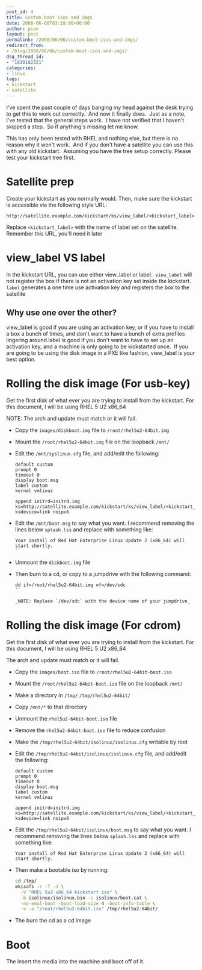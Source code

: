 ```yaml
---
post_id: 4
title: Custom boot isos and imgs
date: 2008-06-06T03:18:00+00:00
author: pcon
layout: post
permalink: /2008/06/06/custom-boot-isos-and-imgs/
redirect_from:
- /blog/2008/06/06/custom-boot-isos-and-imgs/
dsq_thread_id:
- "1830182321"
categories:
- linux
tags:
- kickstart
- satellite
---
```

I've spent the past couple of days banging my head against the desk trying to get this to work out correctly.  And now it finally does.  Just as a note, I've tested that the general steps work.  I have not verified that I haven't skipped a step.  So if anything's missing let me know.

<div class="notification is-info">This has only been tested with RHEL and nothing else, but there is no reason why it won't work.  And if you don't have a satellite you can use this with any old kickstart.  Assuming you have the tree setup correctly. Please test your kickstart tree first.</div>

# Satellite prep

Create your kickstart as you normally would. Then, make sure the kickstart is accessible via the following style URL:

```
http://satellite.example.com/kickstart/ks/view_label/<kickstart_label>
```

Replace `<kickstart_label>` with the name of label set on the satellite.  Remember this URL, you'll need it later

# view_label VS label

In the kickstart URL, you can use either view\_label or label.  `view_label` will not register the box if there is not an activation key set inside the kickstart.  `label` generates a one time use activation key and registers the box to the satellite

## Why use one over the other?

view\_label is good if you are using an activation key, or if you have to install a box a bunch of times, and don't want to have a bunch of extra profiles lingering around.label is good if you don't want to have to set up an activation key, and a machine is only going to be kickstarted once.  If you are going to be using the disk image in a PXE like fashion, view\_label is your best option.

# Rolling the disk image (For usb-key)

Get the first disk of what ever you are trying to install from the kickstart. For this document, I will be using RHEL 5 U2 x86_64

NOTE: The arch and update must match or it will fail.

* Copy the `images/diskboot.img` file to `/root/rhel5u2-64bit.img`
* Mount the `/root/rhel5u2-64bit.img` file on the loopback `/mnt/`
* Edit the `/mnt/syslinux.cfg` file, and add/edit the following:

  ```
  default custom
  prompt 0
  timeout 0
  display boot.msg
  label custom
  kernel vmlinuz

  append initrd=initrd.img ks=http://satellite.example.com/kickstart/ks/view_label/<kickstart_label> ksdevice=link noipv6
  ```

* Edit the `/mnt/boot.msg` to say what you want. I recommend removing the lines below `splash.lss` and replace with something like:

  ```
  Your install of Red Hat Enterprise Linux Update 2 (x86_64) will start shortly.
  ``

* Unmount the `diskboot.img` file
* Then burn to a cd, or copy to a jumpdrive with the following command:

  ```bash
  dd if=/root/rhel5u2-64bit.img of=/dev/sdc
  ``

  _NOTE: Replace `/dev/sdc` with the device name of your jumpdrive_

# Rolling the disk image (For cdrom)

Get the first disk of what ever you are trying to install from the kickstart. For this document, I will be using RHEL 5 U2 x86_64

<div class="notification is-danger is-light">The arch and update must match or it will fail.</div>

* Copy the `images/boot.iso` file to `/root/rhel5u2-64bit-boot.iso`
* Mount the `/root/rhel5u2-64bit-boot.iso` file on the loopback `/mnt/`
* Make a directory in `/tmp/` `/tmp/rhel5u2-64bit/`
* Copy `/mnt/*` to that directory
* Unmount the `rhel5u2-64bit-boot.iso` file
* Remove the `rhel5u2-64bit-boot.iso` file to reduce confusion
* Make the `/tmp/rhel5u2-64bit/isolinux/isolinux.cfg` writable by root
* Edit the `/tmp/rhel5u2-64bit/isolinux/isolinux.cfg` file, and add/edit the following:

  ```
  default custom
  prompt 0
  timeout 0
  display boot.msg
  label custom
  kernel vmlinuz

  append initrd=initrd.img ks=http://satellite.example.com/kickstart/ks/view_label/<kickstart_label> ksdevice=link noipv6
  ```

* Edit the `/tmp/rhel5u2-64bit/isolinux/boot.msg` to say what you want. I recommend removing the lines below `splash.lss` and replace with something like:

  ```
  Your install of Red Hat Enterprise Linux Update 2 (x86_64) will start shortly.
  ```

* Then make a bootable iso by running:

  ```bash
  cd /tmp/
  mkisofs -r -T -J \
    -V "RHEL 5u2 x86_64 kickstart iso" \
    -b isolinux/isolinux.bin -c isolinux/boot.cat \
    -no-emul-boot -boot-load-size 4 -boot-info-table \
    -v -o "/root/rhel5u2-64bit.iso" /tmp/rhel5u2-64bit/
  ```

* The burn the cd as a cd image

# Boot

The insert the media into the machine and boot off of it.